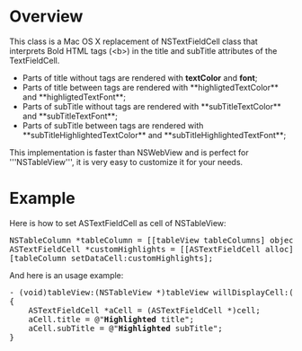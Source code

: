 Overview
=============
This class is a Mac OS X replacement of NSTextFieldCell class that interprets Bold HTML tags (&lt;b&gt;) in the title and subTitle attributes of the TextFieldCell.

<ul>
<li>Parts of title without tags are rendered with <strong>textColor</strong> and <strong>font</strong>;</li>
<li>Parts of title between <b></b> tags are rendered with **highligtedTextColor** and **highligtedTextFont**;</li>
<li>Parts of subTitle without tags are rendered with **subTitleTextColor** and **subTitleTextFont**;</li>
<li>Parts of subTitle between <b></b> tags are rendered with **subTitleHighlightedTextColor** and **subTitleHighlightedTextFont**;</li>
</ul>

This implementation is faster than NSWebView and is perfect for '''NSTableView''', it is very easy to customize it for your needs.

Example
=============

Here is how to set ASTextFieldCell as cell of NSTableView:
<pre>
NSTableColumn *tableColumn = [[tableView tableColumns] objectAtIndex:0];
ASTextFieldCell *customHighlights = [[ASTextFieldCell alloc] init];
[tableColumn setDataCell:customHighlights];
</pre>

And here is an usage example:
<pre>
- (void)tableView:(NSTableView *)tableView willDisplayCell:(id)cell forTableColumn:(NSTableColumn *)tableColumn row:(NSInteger)row
{
    ASTextFieldCell *aCell = (ASTextFieldCell *)cell;
    aCell.title = @"<b>Highlighted</b> title";
    aCell.subTitle = @"<b>Highlighted</b> subTitle";
}
</pre>
